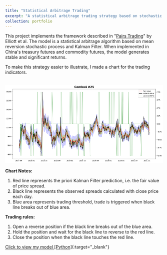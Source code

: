 ```yaml
---
title: "Statistical Arbitrage Trading"
excerpt: "A statistical arbitrage trading strategy based on stochastic spread model. <br/><img src='/images/TradingRule.png' style='zoom:100%'>"
collection: portfolio
---
```



This project implements the framework described in "[Pairs Trading](http://stat.wharton.upenn.edu/~steele/Courses/434/434Context/PairsTrading/PairsTradingQFin05.pdf)" by Elliott et al.
The model is a statistical arbitrage algorithm based on mean reversion stochastic process and Kalman Filter. When implemented in China's treasury futures and commodity futures, the model generates stable and significant returns.


To make this strategy easier to illustrate, I made a chart for the trading indicators.

<br/><img src='/images/TradingRule.png' style='zoom:100%'>

**Chart Notes:** 
1. Red line represents the priori Kalman Filter prediction, i.e. the fair value of price spread.
2. Black line represents the observed spreads calculated with close price each day.
3. Blue area represents trading threshold, trade is triggered when black line breaks out of blue area.

**Trading rules:** 
1. Open a reverse position if the black line breaks out of the blue area.
2. Hold the position and wait for the black line to reverse to the red line.
3. Close the position when the black line touches the red line.


[Click to view my model [Python]](https://github.com/HoagieT/Stochastic-Spread-Trading){:target="_blank"}
